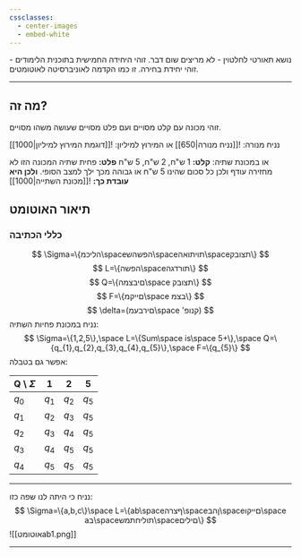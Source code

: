 ```yaml
---
cssclasses:
  - center-images
  - embed-white
---
```

נושא תאורטי לחלטוין - לא מריצים שום דבר.
זוהי היחידה החמישית בתוכנית הלימודים - זוהי יחידת בחירה.
זו כמו הקדמה לאוניברסיטה לאוטומטים.
***
## מה זה?
זוהי מכונה עם קלט מסויים ועם פלט מסויים שעושה משהו מסויים.

נניח מנורה:
![[נניח מנורה|650]]
או המירוץ למיליון:
![[דוגמת המירוץ למיליון|1000]]

או במכונת שתיה:
**קלט:** 1 ש"ח, 2 ש"ח, 5 ש"ח
**פלט:** פחית שתיה
המכונה הזו לא מחזירה עודף ולכן כל סכום שהינו 5 ש"ח או גבוהה מכך ילך למצב הסופי.
**ולכן היא עובדת כך:**
![[מכונת השתייה|1000]]
## תיאור האוטומט
### כללי הכתיבה
$$
\Sigma=\{הליכמ\spaceהפשהש\spaceתויתואה\spaceתצובק\}
$$
$$
L=\{הפשה\spaceתורדגה\}
$$
$$
Q=\{םיבצמה\space תצובק\}
$$
$$
F=\{םייקמ\space בצמ\}
$$
$$
\delta=(םירבעמ\space 'קנופ)
$$
נניח במכונת פחיות השתיה:
$$
\Sigma=\{1,2,5\},\space L=\{Sum\space is\space 5+\},\space Q=\{q_{1},q_{2},q_{3},q_{4},q_{5}\},\space F=\{q_{5}\}
$$
אפשר גם בטבלה:

| Q \ $\Sigma$ | 1       | 2       | 5       |
| ------------ | ------- | ------- | ------- |
| $q_{0}$      | $q_{1}$ | $q_{2}$ | $q_{5}$ |
| $q_{1}$      | $q_{2}$ | $q_{3}$ | $q_{5}$ |
| $q_{2}$      | $q_{3}$ | $q_{4}$ | $q_{5}$ |
| $q_{3}$      | $q_{4}$ | $q_{5}$ | $q_{5}$ |
| $q_{4}$      | $q_{5}$ | $q_{5}$ | $q_{5}$ |
***
נניח כי היתה לנו שפה כזו:
$$
\Sigma=\{a,b,c\}\space L=\{ab\spaceףצרה\spaceןהב\spaceםייקו\space aב\spaceתוליחתמש\spaceםילים\}
$$
![[אוטומטab1.png]]
***
